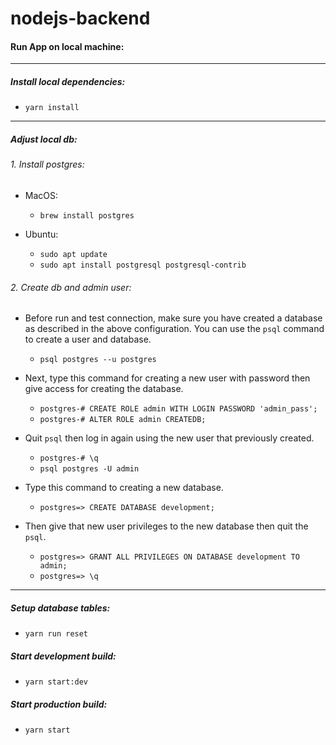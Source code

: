 # nodejs-backend

#### Run App on local machine:

------------

##### Install local dependencies:
- `yarn install`

------------

##### Adjust local db:
###### 1.  Install postgres:
 - MacOS:
   - `brew install postgres`

- Ubuntu:
  - `sudo apt update`
  - `sudo apt install postgresql postgresql-contrib`

###### 2. Create db and admin user:
 - Before run and test connection, make sure you have created a database as described in the above configuration. You can use the `psql` command to create a user and database.
   - `psql postgres --u postgres`

- Next, type this command for creating a new user with password then give access for creating the database.
  - `postgres-# CREATE ROLE admin WITH LOGIN PASSWORD 'admin_pass';`
  - `postgres-# ALTER ROLE admin CREATEDB;`

- Quit `psql` then log in again using the new user that previously created.
  - `postgres-# \q`
  - `psql postgres -U admin`

- Type this command to creating a new database.
  - `postgres=> CREATE DATABASE development;`

- Then give that new user privileges to the new database then quit the `psql`.
  - `postgres=> GRANT ALL PRIVILEGES ON DATABASE development TO admin;`
  - `postgres=> \q`
 
 ------------

 ##### Setup database tables:
 - `yarn run reset`
 
 ##### Start development build:
 - `yarn start:dev`

 ##### Start production build:
 - `yarn start`
